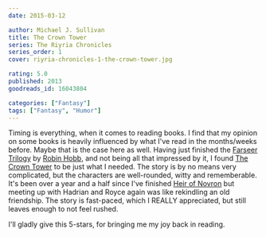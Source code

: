 ```yaml
---
date: 2015-03-12

author: Michael J. Sullivan
title: The Crown Tower
series: The Riyria Chronicles
series_order: 1
cover: riyria-chronicles-1-the-crown-tower.jpg

rating: 5.0
published: 2013
goodreads_id: 16043804

categories: ["Fantasy"]
tags: ["Fantasy", "Humor"]
---
```


Timing is everything, when it comes to reading books. I find that my opinion on some books is heavily influenced by what I've read in the months/weeks before. Maybe that is the case here as well. Having just finished the [Farseer Trilogy](../_series/farseer-trilogy.md) by [Robin Hobb](../_authors/robin-hobb.md), and not being all that impressed by it, I found [The Crown Tower]() to be just what I needed. The story is by no means very complicated, but the characters are well-rounded, witty and rememberable. It's been over a year and a half since I've finished [Heir of Novron](2013-11-10-Michael-J-Sullivan---Heir-of-Novron.md) but meeting up with Hadrian and Royce again was like rekindling an old friendship. The story is fast-paced, which I REALLY appreciated, but still leaves enough to not feel rushed.

I'll gladly give this 5-stars, for bringing me my joy back in reading.
